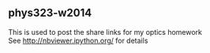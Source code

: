 phys323-w2014
---
This is used to post the share links for my optics homework  
See http://nbviewer.ipython.org/ for details